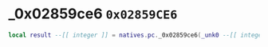 # _0x02859ce6 `0x02859CE6`

```lua
local result --[[ integer ]] = natives.pc._0x02859ce6(_unk0 --[[ integer ]])
```